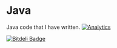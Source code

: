 Java
====

Java code that I have written.
[![Analytics](https://ga-beacon.appspot.com/UA-46871910-2/FlagGame)](https://github.com/igrigorik/ga-beacon)



[![Bitdeli Badge](https://d2weczhvl823v0.cloudfront.net/caspar/java/trend.png)](https://bitdeli.com/free "Bitdeli Badge")

